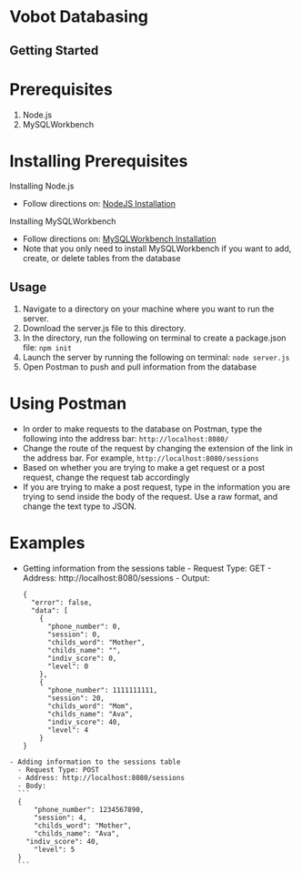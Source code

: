 # Vobot Databasing

## Getting Started
# Prerequisites
  1. Node.js
  2. MySQLWorkbench

# Installing Prerequisites
 Installing Node.js
  - Follow directions on: [NodeJS Installation](http://blog.teamtreehouse.com/install-node-js-npm-mac)
  
 Installing MySQLWorkbench
  - Follow directions on: [MySQLWorkbench Installation](https://dev.mysql.com/doc/workbench/en/wb-installing.html)
  - Note that you only need to install MySQLWorkbench if you want to add, create, or delete tables from the database

## Usage
 1. Navigate to a directory on your machine where you want to run the server.
 2. Download the server.js file to this directory. 
 3. In the directory, run the following on terminal to create a package.json file: ``` npm init ``` 
 4. Launch the server by running the following on terminal: ``` node server.js ```
 5. Open Postman to push and pull information from the database
 
 # Using Postman
  - In order to make requests to the database on Postman, type the following into the address bar:
     ``` http://localhost:8080/ ```
  - Change the route of the request by changing the extension of the link in the address bar. For example,
     ``` http://localhost:8080/sessions ```
  - Based on whether you are trying to make a get request or a post request, change the request tab accordingly
  - If you are trying to make a post request, type in the information you are trying to send inside the body of the request. Use a raw format, and change the text type to JSON.
  
  # Examples
   - Getting information from the sessions table
    - Request Type: GET
    - Address: http://localhost:8080/sessions
    - Output: 
      ```
      {
        "error": false,
        "data": [
          {
            "phone_number": 0,
            "session": 0,
            "childs_word": "Mother",
            "childs_name": "",
            "indiv_score": 0,
            "level": 0
          },
          {
            "phone_number": 1111111111,
            "session": 20,
            "childs_word": "Mom",
            "childs_name": "Ava",
            "indiv_score": 40,
            "level": 4
          }
      }
    	```
    - Adding information to the sessions table
      - Request Type: POST
      - Address: http://localhost:8080/sessions
      - Body:
      ```
      {
	      "phone_number": 1234567890,
	      "session": 4,
	      "childs_word": "Mother",
	      "childs_name": "Ava",
      	"indiv_score": 40,
	      "level": 5
      }
      ```
